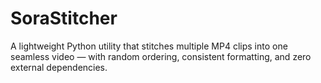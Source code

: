 # SoraStitcher
A lightweight Python utility that stitches multiple MP4 clips into one seamless video — with random ordering, consistent formatting, and zero external dependencies.
